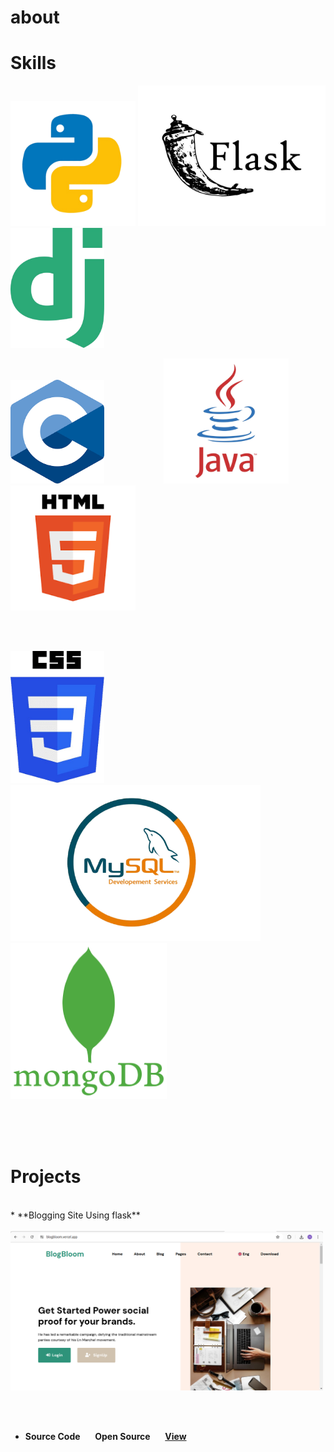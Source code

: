 # about






# Skills


<img src="./python.png" alt="python" width="200px">    <img src="./flask.jpg" alt="python" width="300px">  <img src="./django.png" alt="python" width="150px">


<img src="./c.png" alt="python" width="150px">    &nbsp;&nbsp;&nbsp;&nbsp;&nbsp;&nbsp;&nbsp;&nbsp;&nbsp;&nbsp;&nbsp;&nbsp;&nbsp;&nbsp;&nbsp;&nbsp;&nbsp;&nbsp;&nbsp;&nbsp;&nbsp;&nbsp;  <img src="./java.png" alt="python" width="200px">&nbsp;&nbsp;&nbsp;&nbsp;&nbsp;&nbsp;&nbsp;&nbsp;&nbsp;&nbsp;&nbsp;  <img src="./html.png" alt="python" width="200px">

<br><br>

<img src="./css.png" alt="python" width="150px">    <img src="./mysql.png" alt="python" width="400px"> <img src="./mongodb.png" alt="python" width="250px"> 


<br><br><br>

# Projects

<br>
 * **Blogging Site Using flask**
<br><br>
<img src="./blogbloom.png" alt="python" width="500px">

<br><br>

* **Source Code**     &nbsp;&nbsp;&nbsp;&nbsp;  **Open Source** &nbsp;&nbsp;&nbsp;&nbsp;
  <a href="https://github.com/mayankverma0097/BlogBloom"> **View** </a>



